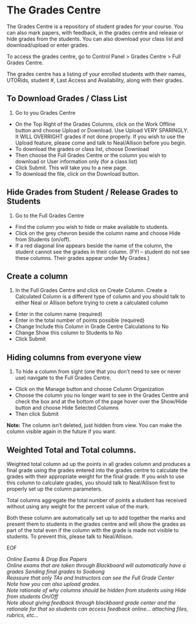 # The Grades Centre

The Grades Centre is a repository of student grades for your course. You can also mark papers, with feedback, in the grades centre and release or hide grades from the students. You can also download your class list and download/upload or enter grades.

To access the grades centre, go to Control Panel > Grades Centre > Full Grades Centre.

The grades centre has a listing of your enrolled students with their names, UTORids, student #, Last Access and Availability, along with their grades.

## To Download Grades / Class List
   1. Go to you Grades Centre
   - On the Top Right of the Grades Columns, click on the Work Offline button and choose Upload or Download. Use Upload VERY SPARINGLY. It WILL OVERRIGHT grades if not done properly. If you wish to use the Upload feature, please come and talk to Neal/Allison before you begin.
   - To download the grades or class list, choose Download
   - Then choose the Full Grades Centre or the column you wish to download or User information only (for a class list)
   - Click Submit. This will take you to a new page.
   - To download the file, click on the Download button.

## Hide Grades from Student / Release Grades to Students
   1. Go to the Full Grades Centre
   - Find the column you wish to hide or make available to students.
   - Click on the grey chevron beside the column name and choose Hide from Students (on/off).
   - If a red diagonal line appears beside the name of the column, the student cannot see the grades in their column. (FYI – student do not see these columns. Their grades appear under My Grades.)

## Create a column
   1. In the Full Grades Centre and click on Create Column. Create a Calculated Column is a different type of column and you should talk to either Neal or Allison before trying to crete a calculated column
   - Enter in the column name (required)
   - Enter in the total number of points possible (required)
   - Change Include this Column in Grade Centre Calculations to No
   - Change Show this column to Students to No
   - Click Submit

## Hiding columns from everyone view
   1. To hide a column from sight (one that you don’t need to see or never use) navigate to the Full Grades Centre.
   - Click on the Manage button and choose Column Organization
   - Choose the column you no longer want to see in the Grades Centre and check the box and at the bottom of the page hover over the Show/Hide button and choose Hide Selected Columns
   - Then click Submit

   **Note:** The column isn’t deleted, just hidden from view. You can make the column visible again in the future if you want.

## Weighted Total and Total columns.
Weighted total column ad up the points in all grades column and produces a final grade using the grades entered into the grades centre to calculate the grades with their appropriate weight for the final grade. If you wish to use this column to calculate grades, you should talk to Neal/Allison first to properly set up the column parameters.

Total columns aggregate the total number of points a student has received without using any weight for the percent value of the mark.

Both these column are automatically set up to add together the marks and present them to students in the grades centre and will show the grades as part of the total even if the column with the grade is made not visible to students. To prevent this, please talk to Neal/Allison.



EOF



*Online Exams & Drop Box Papers<br>
Online exams that are taken through Blackboard will automatically have a grades
Sending final grades to Soobong<br>
Reassure that only TAs and Instructors can see the Full Grade Center<br>
Note how you can also upload grades. <br>
Note rationale of why columns should be hidden from students using Hide from students On/Off<br>
Note about giving feedback through blackboard grade center and the rationale for that so students can access feedback online… attaching files, rubrics, etc…*
